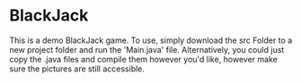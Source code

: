 # BlackJack
 This is a demo BlackJack game. 
 To use, simply download the src Folder to a new project folder and run the 'Main.java' file.
 Alternatively, you could just copy the .java files and compile them however you'd like, however make sure the pictures are still accessible.
